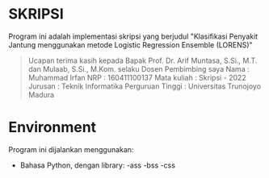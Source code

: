 # SKRIPSI 

Program ini adalah implementasi skripsi yang berjudul "Klasifikasi Penyakit Jantung menggunakan metode Logistic Regression Ensemble (LORENS)"

> Ucapan terima kasih kepada Bapak Prof. Dr. Arif Muntasa, S.Si., M.T. dan Mulaab, S.Si., M.Kom. selaku Dosen Pembimbing saya
> Nama : Muhammad Irfan 
> NRP : 160411100137 
> Mata kuliah : Skripsi - 2022 
> Jurusan : Teknik Informatika 
> Perguruan Tinggi : Universitas Trunojoyo Madura

# Environment

Program ini dijalankan menggunakan:

- Bahasa Python, dengan library: -ass -bss -css
